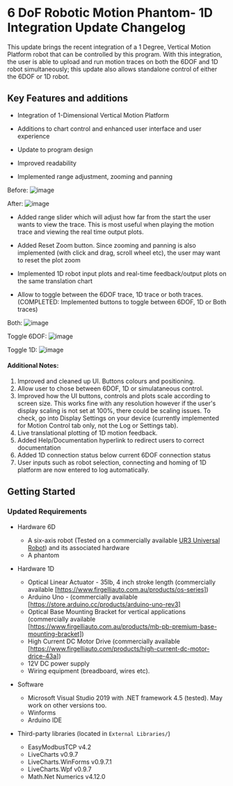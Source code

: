 # 6 DoF Robotic Motion Phantom- 1D Integration Update Changelog

This update brings the recent integration of a 1 Degree, Vertical Motion Platform robot that can be controlled by this program. With this integration, the user is able to upload and run motion traces on both the 6DOF and 1D robot simultaneously; this update also allows standalone control of either the 6DOF or 1D robot.
## Key Features and additions

- Integration of 1-Dimensional Vertical Motion Platform
- Additions to chart control and enhanced user interface and user experience
- Update to program design
- Improved readability

- Implemented range adjustment, zooming and panning

Before:
![image](https://github.com/Image-X-Institute/6-DoF-Robotic-Motion-Phantom/assets/152374331/6fb378e9-6d13-4714-b382-79e74a13ba00)

After:
![image](https://github.com/Image-X-Institute/6-DoF-Robotic-Motion-Phantom/assets/152374331/9902e453-fcb0-4e7d-9f27-b6479b43400e)

- Added range slider which will adjust how far from the start the user wants to view the trace. This is most useful when playing the motion trace and viewing the real time output plots.

- Added Reset Zoom button. Since zooming and panning is also implemented (with click and drag, scroll wheel etc), the user may want to reset the plot zoom

- Implemented 1D robot input plots and real-time feedback/output plots on the same translation chart

- Allow to toggle between the 6DOF trace, 1D trace or both traces. (COMPLETED: Implemented buttons to toggle between 6DOF, 1D or Both traces)

Both:
![image](https://github.com/Image-X-Institute/6-DoF-Robotic-Motion-Phantom/assets/152374331/32db6489-ab57-4597-a690-264ed46658c1)

Toggle 6DOF:
![image](https://github.com/Image-X-Institute/6-DoF-Robotic-Motion-Phantom/assets/152374331/ae45e7f3-08cf-4ef5-8b30-f2e19b667d5c)

Toggle 1D:
![image](https://github.com/Image-X-Institute/6-DoF-Robotic-Motion-Phantom/assets/152374331/3e62af17-292d-40a5-b1a0-b827fe8a844c)

#### Additional Notes:
1. Improved and cleaned up UI. Buttons colours and positioning.
2. Allow user to chose between 6DOF, 1D or simulataneous control.
3. Improved how the UI buttons, controls and plots scale according to screen size. This works fine with any resolution however if the user's display scaling is not set at 100%, there could be scaling issues. To check, go into Display Settings on your device (currently implemented for Motion Control tab only, not the Log or Settings tab).
4. Live translational plotting of 1D motion feedback.
5. Added Help/Documentation hyperlink to redirect users to correct documentation
6. Added 1D connection status below current 6DOF connection status
7. User inputs such as robot selection, connecting and homing of 1D platform are now entered to log automatically.

## Getting Started
### Updated Requirements
    
  * Hardware 6D
     - A six-axis robot (Tested on a commercially available [UR3 Universal Robot](https://www.universal-robots.com/products/ur3-robot/)) and its associated hardware
     - A phantom
  * Hardware 1D
    - Optical Linear Actuator - 35lb, 4 inch stroke length (commercially available [https://www.firgelliauto.com.au/products/os-series])
    - Arduino Uno - (commercially available [https://store.arduino.cc/products/arduino-uno-rev3]
    - Optical Base Mounting Bracket for vertical applications (commercially available [https://www.firgelliauto.com.au/products/mb-pb-premium-base-mounting-bracket])
    - High Current DC Motor Drive (commercially available [https://www.firgelliauto.com/products/high-current-dc-motor-drice-43a])
    - 12V DC power supply
    - Wiring equipment (breadboard, wires etc).
  
  * Software 
     - Microsoft Visual Studio 2019 with .NET framework 4.5 (tested). May work on other versions too.  
     - Winforms
     - Arduino IDE
  
  * Third-party libraries (located in `External Libraries/`)
     - EasyModbusTCP v4.2
     - LiveCharts v0.9.7
     - LiveCharts.WinForms v0.9.7.1
     - LiveCharts.Wpf v0.9.7
     - Math.Net Numerics v4.12.0
     
